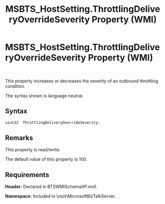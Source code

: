 ﻿---
title: MSBTS_HostSetting.ThrottlingDeliveryOverrideSeverity Property (WMI)
TOCTitle: MSBTS_HostSetting.ThrottlingDeliveryOverrideSeverity Property (WMI)
ms:assetid: 8323da3b-e62c-4da7-bb94-ff16a03c9644
ms:mtpsurl: https://msdn.microsoft.com/library/Gg678632(v=BTS.80)
ms:contentKeyID: 51529344
ms.date: 08/30/2017
mtps_version: v=BTS.80
---

# MSBTS\_HostSetting.ThrottlingDeliveryOverrideSeverity Property (WMI)

 

This property increases or decreases the severity of an outbound throttling condition.

The syntax shown is language neutral.

## Syntax

```C#
uint32  ThrottlingDeliveryOverrideSeverity;  
```

## Remarks

This property is read/write.

The default value of this property is 100.

## Requirements

**Header:** Declared in BTSWMISchemaXP.mof.

**Namespace:** Included in \\root\\MicrosoftBizTalkServer.

